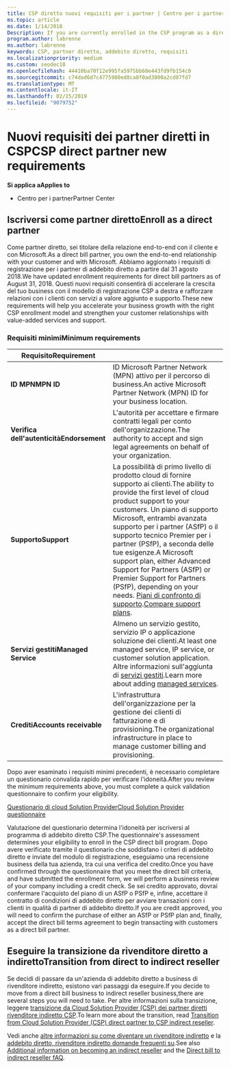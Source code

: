 ```yaml
---
title: CSP diretto nuovi requisiti per i partner | Centro per i partner
ms.topic: article
ms.date: 1/14/2018
Description: If you are currently enrolled in the CSP program as a direct partner, you should prepare to meet these updated support and services requirements.
program.author: labrenne
ms.author: labrenne
keywords: CSP, partner diretto, addebito diretto, requisiti
ms.localizationpriority: medium
ms.custom: seodec18
ms.openlocfilehash: 44410ba70f12e995fa5975bb60e443fd9fb154c0
ms.sourcegitcommit: c74dad6d7c4775980ed8ca8f0ad3800a2cd07fd7
ms.translationtype: MT
ms.contentlocale: it-IT
ms.lasthandoff: 02/15/2019
ms.locfileid: "9079752"
---
```

# <a name="csp-direct-partner-new-requirements"></a><span data-ttu-id="cf78d-103">Nuovi requisiti dei partner diretti in CSP</span><span class="sxs-lookup"><span data-stu-id="cf78d-103">CSP direct partner new requirements</span></span>

**<span data-ttu-id="cf78d-104">Si applica a</span><span class="sxs-lookup"><span data-stu-id="cf78d-104">Applies to</span></span>**

- <span data-ttu-id="cf78d-105">Centro per i partner</span><span class="sxs-lookup"><span data-stu-id="cf78d-105">Partner Center</span></span>

## <a name="enroll-as-a-direct-partner"></a><span data-ttu-id="cf78d-106">Iscriversi come partner diretto</span><span class="sxs-lookup"><span data-stu-id="cf78d-106">Enroll as a direct partner</span></span>

<span data-ttu-id="cf78d-107">Come partner diretto, sei titolare della relazione end-to-end con il cliente e con Microsoft.</span><span class="sxs-lookup"><span data-stu-id="cf78d-107">As a direct bill partner, you own the end-to-end relationship with your customer and with Microsoft.</span></span> <span data-ttu-id="cf78d-108">Abbiamo aggiornato i requisiti di registrazione per i partner di addebito diretto a partire dal 31 agosto 2018.</span><span class="sxs-lookup"><span data-stu-id="cf78d-108">We have updated enrollment requirements for direct bill partners as of August 31, 2018.</span></span> <span data-ttu-id="cf78d-109">Questi nuovi requisiti consentirà di accelerare la crescita del tuo business con il modello di registrazione CSP a destra e rafforzare relazioni con i clienti con servizi a valore aggiunto e supporto.</span><span class="sxs-lookup"><span data-stu-id="cf78d-109">These new requirements will help you accelerate your business growth with the right CSP enrollment model and strengthen your customer relationships with value-added services and support.</span></span> 

### <a name="minimum-requirements"></a><span data-ttu-id="cf78d-110">Requisiti minimi</span><span class="sxs-lookup"><span data-stu-id="cf78d-110">Minimum requirements</span></span>

|**<span data-ttu-id="cf78d-111">Requisito</span><span class="sxs-lookup"><span data-stu-id="cf78d-111">Requirement</span></span>**|                             |
|--------------------------------|--------------------------------------------------------------|
|**<span data-ttu-id="cf78d-112">ID MPN</span><span class="sxs-lookup"><span data-stu-id="cf78d-112">MPN ID</span></span>**   |<span data-ttu-id="cf78d-113">ID Microsoft Partner Network (MPN) attivo per il percorso di business.</span><span class="sxs-lookup"><span data-stu-id="cf78d-113">An active Microsoft Partner Network (MPN) ID for your business location.</span></span>   |
|**<span data-ttu-id="cf78d-114">Verifica dell'autenticità</span><span class="sxs-lookup"><span data-stu-id="cf78d-114">Endorsement</span></span>**   |<span data-ttu-id="cf78d-115">L'autorità per accettare e firmare contratti legali per conto dell'organizzazione.</span><span class="sxs-lookup"><span data-stu-id="cf78d-115">The authority to accept and sign legal agreements on behalf of your organization.</span></span>|
|**<span data-ttu-id="cf78d-116">Supporto</span><span class="sxs-lookup"><span data-stu-id="cf78d-116">Support</span></span>**  |<span data-ttu-id="cf78d-117">La possibilità di primo livello di prodotto cloud di fornire supporto ai clienti.</span><span class="sxs-lookup"><span data-stu-id="cf78d-117">The ability to provide the first level of cloud product support to your customers.</span></span> <span data-ttu-id="cf78d-118">Un piano di supporto Microsoft, entrambi avanzata supporto per i partner (ASfP) o il supporto tecnico Premier per i partner (PSfP), a seconda delle tue esigenze.</span><span class="sxs-lookup"><span data-stu-id="cf78d-118">A Microsoft support plan, either Advanced Support for Partners (ASfP) or Premier Support for Partners (PSfP), depending on your needs.</span></span> <span data-ttu-id="cf78d-119">[Piani di confronto di supporto](https://partner.microsoft.com/en-US/support/partnersupport).</span><span class="sxs-lookup"><span data-stu-id="cf78d-119">[Compare support plans](https://partner.microsoft.com/en-US/support/partnersupport).</span></span> |
|**<span data-ttu-id="cf78d-120">Servizi gestiti</span><span class="sxs-lookup"><span data-stu-id="cf78d-120">Managed Service</span></span>**   |<span data-ttu-id="cf78d-121">Almeno un servizio gestito, servizio IP o applicazione soluzione dei clienti.</span><span class="sxs-lookup"><span data-stu-id="cf78d-121">At least one managed service, IP service, or customer solution application.</span></span> <span data-ttu-id="cf78d-122">Altre informazioni sull'aggiunta di [servizi gestiti](https://partner.microsoft.com/en-US/business-opportunities/managed-services-provider).</span><span class="sxs-lookup"><span data-stu-id="cf78d-122">Learn more about adding [managed services](https://partner.microsoft.com/en-US/business-opportunities/managed-services-provider).</span></span>|
|**<span data-ttu-id="cf78d-123">Crediti</span><span class="sxs-lookup"><span data-stu-id="cf78d-123">Accounts receivable</span></span>** |<span data-ttu-id="cf78d-124">L'infrastruttura dell'organizzazione per la gestione dei clienti di fatturazione e di provisioning.</span><span class="sxs-lookup"><span data-stu-id="cf78d-124">The organizational infrastructure in place to manage customer billing and provisioning.</span></span> 

<span data-ttu-id="cf78d-125">Dopo aver esaminato i requisiti minimi precedenti, è necessario completare un questionario convalida rapido per verificare l'idoneità.</span><span class="sxs-lookup"><span data-stu-id="cf78d-125">After you review the minimum requirements above, you must complete a quick validation questionnaire to confirm your eligibility.</span></span> 

[<span data-ttu-id="cf78d-126">Questionario di cloud Solution Provider</span><span class="sxs-lookup"><span data-stu-id="cf78d-126">Cloud Solution Provider questionnaire</span></span>](https://partner.microsoft.com/cloud-solution-provider/assessment)

<span data-ttu-id="cf78d-127">Valutazione del questionario determina l'idoneità per iscriversi al programma di addebito diretto CSP.</span><span class="sxs-lookup"><span data-stu-id="cf78d-127">The questionnaire's assessment determines your eligibility to enroll in the CSP direct bill program.</span></span> <span data-ttu-id="cf78d-128">Dopo avere verificato tramite il questionario che soddisfano i criteri di addebito diretto e inviate del modulo di registrazione, eseguiamo una recensione business della tua azienda, tra cui una verifica del credito.</span><span class="sxs-lookup"><span data-stu-id="cf78d-128">Once you have confirmed through the questionnaire that you meet the direct bill criteria, and have submitted the enrollment form, we will perform a business review of your company including a credit check.</span></span> <span data-ttu-id="cf78d-129">Se sei credito approvato, dovrai confermare l'acquisto del piano di un ASfP o PSfP e, infine, accettare il contratto di condizioni di addebito diretto per avviare transazioni con i clienti in qualità di partner di addebito diretto.</span><span class="sxs-lookup"><span data-stu-id="cf78d-129">If you are credit approved, you will need to confirm the purchase of either an ASfP or PSfP plan and, finally, accept the direct bill terms agreement to begin transacting with customers as a direct bill partner.</span></span>

## <a name="transition-from-direct-to-indirect-reseller"></a><span data-ttu-id="cf78d-130">Eseguire la transizione da rivenditore diretto a indiretto</span><span class="sxs-lookup"><span data-stu-id="cf78d-130">Transition from direct to indirect reseller</span></span>

<span data-ttu-id="cf78d-131">Se decidi di passare da un'azienda di addebito diretto a business di rivenditore indiretto, esistono vari passaggi da eseguire.</span><span class="sxs-lookup"><span data-stu-id="cf78d-131">If you decide to move from a direct bill business to indirect reseller business,there are several steps you will need to take.</span></span> <span data-ttu-id="cf78d-132">Per altre informazioni sulla transizione, leggere [transizione da Cloud Solution Provider (CSP) dei partner diretti rivenditore indiretto CSP](transition-direct-to-indirect.md).</span><span class="sxs-lookup"><span data-stu-id="cf78d-132">To learn more about the transition, read [Transition from Cloud Solution Provider (CSP) direct partner to CSP indirect reseller](transition-direct-to-indirect.md).</span></span> 

<span data-ttu-id="cf78d-133">Vedi anche [altre informazioni su come diventare un rivenditore indiretto](https://assetsprod.microsoft.com/csp-directbill-to-indirect-transition.pdf) e la [addebito diretto, rivenditore indiretto domande frequenti su](http://assetsprod.microsoft.com/mpn/direct-bill-partner-faq.pdf).</span><span class="sxs-lookup"><span data-stu-id="cf78d-133">See also [Additional information on becoming an indirect reseller](https://assetsprod.microsoft.com/csp-directbill-to-indirect-transition.pdf) and the [Direct bill to indirect reseller fAQ](http://assetsprod.microsoft.com/mpn/direct-bill-partner-faq.pdf).</span></span>